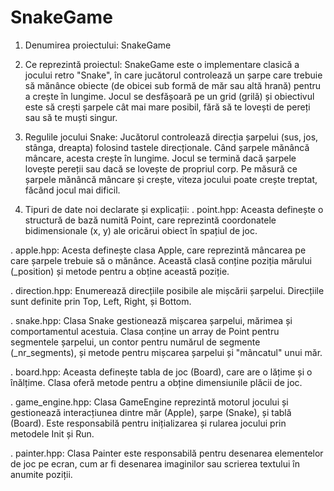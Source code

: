 # SnakeGame

1. Denumirea proiectului:
SnakeGame

2. Ce reprezintă proiectul:
SnakeGame este o implementare clasică a jocului retro "Snake", în care jucătorul controlează un șarpe care trebuie să mănânce obiecte (de obicei sub formă de măr sau altă hrană) pentru a crește în lungime. Jocul se desfășoară pe un grid (grilă) și obiectivul este să crești șarpele cât mai mare posibil, fără să te lovești de pereți sau să te muști singur.

3. Regulile jocului Snake:
Jucătorul controlează direcția șarpelui (sus, jos, stânga, dreapta) folosind tastele direcționale.
Când șarpele mănâncă mâncare, acesta crește în lungime.
Jocul se termină dacă șarpele lovește pereții sau dacă se lovește de propriul corp.
Pe măsură ce șarpele mănâncă mâncare și crește, viteza jocului poate crește treptat, făcând jocul mai dificil.

4. Tipuri de date noi declarate și explicații:
. point.hpp:
Aceasta definește o structură de bază numită Point, care reprezintă coordonatele bidimensionale (x, y) ale oricărui obiect în spațiul de joc.

. apple.hpp:
Acesta definește clasa Apple, care reprezintă mâncarea pe care șarpele trebuie să o mănânce. Această clasă conține poziția mărului (_position) și metode pentru a obține această poziție.

. direction.hpp:
Enumerează direcțiile posibile ale mișcării șarpelui. Direcțiile sunt definite prin Top, Left, Right, și Bottom.

. snake.hpp:
Clasa Snake gestionează mișcarea șarpelui, mărimea și comportamentul acestuia. Clasa conține un array de Point pentru segmentele șarpelui, un contor pentru numărul de segmente (_nr_segments), și metode pentru mișcarea șarpelui și "mâncatul" unui măr.

. board.hpp:
Aceasta definește tabla de joc (Board), care are o lățime și o înălțime. Clasa oferă metode pentru a obține dimensiunile plăcii de joc.

. game_engine.hpp:
Clasa GameEngine reprezintă motorul jocului și gestionează interacțiunea dintre măr (Apple), șarpe (Snake), și tablă (Board). Este responsabilă pentru inițializarea și rularea jocului prin metodele Init și Run.

. painter.hpp:
Clasa Painter este responsabilă pentru desenarea elementelor de joc pe ecran, cum ar fi desenarea imaginilor sau scrierea textului în anumite poziții.

